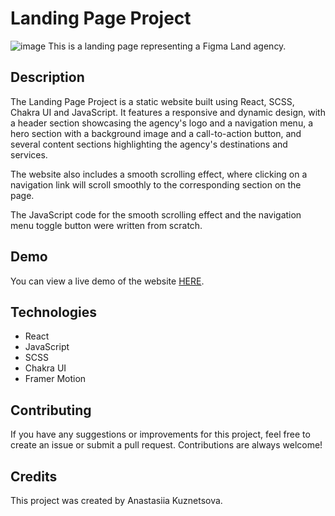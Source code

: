 # Landing Page Project

![image](https://user-images.githubusercontent.com/111063225/234199089-72a178a3-94e5-400c-a4c4-25fdddb075eb.png)
This is a landing page representing a Figma Land agency.

## Description

The Landing Page Project is a static website built using React, SCSS, Chakra UI and JavaScript. It features a responsive and dynamic design, with a header section showcasing the agency's logo and a navigation menu, a hero section with a background image and a call-to-action button, and several content sections highlighting the agency's destinations and services.

The website also includes a smooth scrolling effect, where clicking on a navigation link will scroll smoothly to the corresponding section on the page.

The JavaScript code for the smooth scrolling effect and the navigation menu toggle button were written from scratch.

## Demo

You can view a live demo of the website [HERE](https://kuznetsova-anastasiia.github.io/landing-project/).

## Technologies
 - React
 - JavaScript
 - SCSS
 - Chakra UI
 - Framer Motion

## Contributing

If you have any suggestions or improvements for this project, feel free to create an issue or submit a pull request. Contributions are always welcome!

## Credits

This project was created by Anastasiia Kuznetsova.
